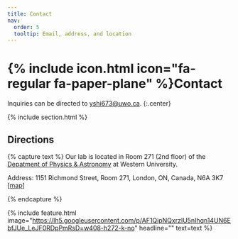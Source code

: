 ```yaml
---
title: Contact
nav:
  order: 5
  tooltip: Email, address, and location
---
```

# {% include icon.html icon="fa-regular fa-paper-plane" %}Contact


Inquiries can be directed to [yshi673@uwo.ca](emailaddress).
{:.center}

{% include section.html %}

## Directions

{% capture text %}
Our lab is located in Room 271 (2nd floor) of the [Depatment of Physics & Astronomy](https://www.physics.uwo.ca/) at Western University. 

Address: 1151 Richmond Street, Room 271, London, ON, Canada, N6A 3K7 [[map](https://www.google.com/maps/place/Physics+and+Astronomy,+1151+Richmond+St,+London,+ON+N6G+2V4/@43.0094113,-81.2739824,18.25z)]

{% endcapture %}

{%
  include feature.html
  image="https://lh5.googleusercontent.com/p/AF1QipNQxrzIU5nIhqn14UN6EbfJUe_LeJF0RDpPmRsD=w408-h272-k-no"
  headline=""
  text=text
%}